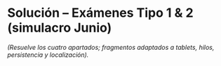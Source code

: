 
# Solución – Exámenes Tipo 1 & 2 (simulacro Junio)

*(Resuelve los cuatro apartados; fragmentos adaptados a tablets, hilos, persistencia y localización).*
